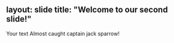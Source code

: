 layout: slide
title: "Welcome to our second slide!"
---
Your text
Almost caught captain jack sparrow!
